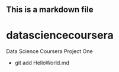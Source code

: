 ## This is a markdown file
# datasciencecoursera
Data Science Coursera Project One
- git add HelloWorld.md


